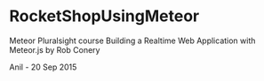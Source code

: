 # RocketShopUsingMeteor
Meteor Pluralsight course Building a Realtime Web Application with Meteor.js  by Rob Conery 

Anil - 
20 Sep 2015